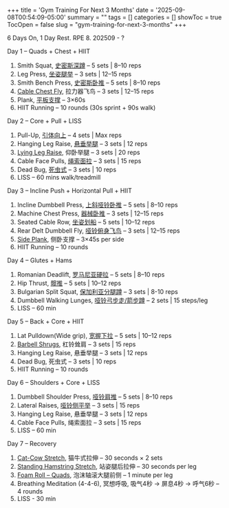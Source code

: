 +++
title = 'Gym Training For Next 3 Months'
date = '2025-09-08T00:54:09-05:00'
summary = ""
tags = []
categories = []
showToc = true
TocOpen = false
slug = "gym-training-for-next-3-months"
+++


6 Days On, 1 Day Rest.
RPE 8.
202509 - ?

Day 1 – Quads + Chest + HIIT

1. Smith Squat, [史密斯深蹲](https://www.bilibili.com/video/BV14x4y147Jw) – 5 sets | 8–10 reps
2. Leg Press, [坐姿腿举](https://www.bilibili.com/video/BV1mT4y1b7Z5) – 3 sets | 12–15 reps
3. Smith Bench Press, [史密斯卧推](https://www.bilibili.com/video/BV1GE421A7xi) – 5 sets | 8–10 reps
4. [Cable Chest Fly](https://www.youtube.com/shorts/tGXIQR89-JE), 拉力器飞鸟 – 3 sets | 12–15 reps
5. Plank, [平板支撑](https://www.bilibili.com/video/BV14w411V7Yj) – 3×60s
6. HIIT Running – 10 rounds (30s sprint + 90s walk)


Day 2 – Core + Pull + LISS

1. Pull-Up, [引体向上](https://www.bilibili.com/video/BV1tf421Q7th) – 4 sets | Max reps
2. Hanging Leg Raise, [悬垂举腿](https://www.bilibili.com/video/BV1nJ4m1e7bj) – 3 sets | 12 reps
3. [Lying Leg Raise](https://www.youtube.com/watch?v=Wp4BlxcFTkE/), 仰卧举腿 – 3 sets | 20 reps
4. Cable Face Pulls, [绳索面拉](https://www.bilibili.com/video/BV1wZ421e7K2/) – 3 sets | 15 reps
5. Dead Bug, [死虫式](https://www.bilibili.com/video/BV1Vw4m1i7oc) – 3 sets | 10 reps
6. LISS – 60 mins walk/treadmill

Day 3 – Incline Push + Horizontal Pull + HIIT

1. Incline Dumbbell Press, [上斜哑铃卧推](https://www.bilibili.com/video/BV1aa4y1o7XA/) – 5 sets | 8–10 reps
2. Machine Chest Press, [器械卧推](https://www.youtube.com/watch?v=UkMPQA6UiWk) – 3 sets | 12–15 reps
3. Seated Cable Row, [坐姿划船](https://www.bilibili.com/video/BV1UG411k7ZM/) – 5 sets | 10–12 reps
4. Rear Delt Dumbbell Fly, [哑铃俯身飞鸟](https://www.youtube.com/watch?v=O3uf_PCRPEE) – 3 sets | 12–15 reps
5. [Side Plank](https://www.youtube.com/watch?v=N_s9em1xTqU), 侧卧支撑 – 3×45s per side
6. HIIT Running – 10 rounds

Day 4 – Glutes + Hams

1. Romanian Deadlift, [罗马尼亚硬拉](https://www.bilibili.com/video/BV1Zt421g7p5/) – 5 sets | 8–10 reps
2. Hip Thrust, [髋推](https://www.bilibili.com/video/BV1qu4m1T7RC) – 5 sets | 10–12 reps
3. Bulgarian Split Squat, [保加利亚分腿蹲](https://www.bilibili.com/video/BV1V94y1P7QG)  – 3 sets | 8-10 reps
4. Dumbbell Walking Lunges, [哑铃弓步走/箭步蹲](https://www.bilibili.com/video/BV1Et42187nB) – 2 sets | 15 steps/leg
5. LISS – 60 min

Day 5 – Back + Core + HIIT

1. Lat Pulldown(Wide grip), [宽握下拉](https://www.bilibili.com/video/BV1dC4y1r7nQ)  – 5 sets | 10–12 reps
2. [Barbell Shrugs](https://www.youtube.com/watch?v=zfAHfyTB_Ao), 杠铃耸肩 – 3 sets | 15 reps
3. Hanging Leg Raise, 悬垂举腿  – 3 sets | 12 reps
4. Dead Bug, 死虫式 – 3 sets | 10 reps
5. HIIT Running – 10 rounds

Day 6 – Shoulders + Core + LISS

1. Dumbbell Shoulder Press, [哑铃肩推](https://www.bilibili.com/video/BV1uw411N7MC/) – 5 sets | 8–10 reps
2. Lateral Raises, [哑铃侧平举](https://www.bilibili.com/video/BV1UN41157u9) – 3 sets | 15 reps
3. Hanging Leg Raise, 悬垂举腿  – 3 sets | 12 reps
4. Cable Face Pulls, 绳索面拉 – 3 sets | 15 reps
5. LISS – 60 min


Day 7 – Recovery

1. [Cat-Cow Stretch](https://www.youtube.com/watch?v=LIVJZZyZ2qM), 猫牛式拉伸 – 30 seconds × 2 sets
2. [Standing Hamstring Stretch](https://www.youtube.com/watch?v=inLULJztZh0), 站姿腿后拉伸 – 30 seconds per leg
3. [Foam Roll – Quads](https://www.youtube.com/watch?v=1XzS9y-vJD8), 泡沫轴滚大腿前侧 – 1 minute per leg
4. Breathing Meditation (4-4-6), 冥想呼吸, 吸气4秒 -> 屏息4秒 -> 呼气6秒 – 4 rounds
5. LISS - 30 min
